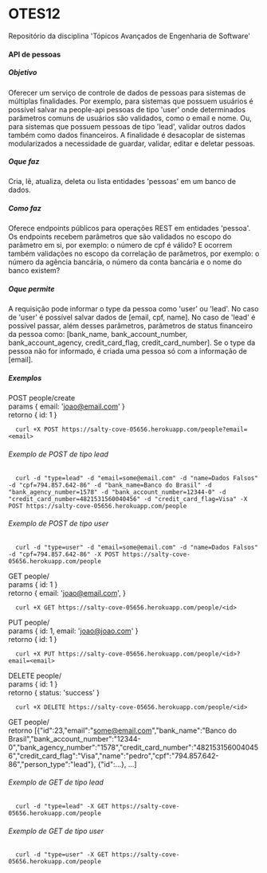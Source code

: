 # OTES12
Repositório da disciplina 'Tópicos Avançados de Engenharia de Software'


#### API de pessoas

##### Objetivo
  Oferecer um serviço de controle de dados de pessoas para sistemas de múltiplas finalidades. Por exemplo, para sistemas que possuem usuários é possível salvar na people-api pessoas de tipo 'user' onde determinados parâmetros comuns de usuários são validados, como o email e nome. Ou, para sistemas que possuem pessoas de tipo 'lead', validar outros dados também como dados financeiros. A finalidade é desacoplar de sistemas modularizados a necessidade de guardar, validar, editar e deletar pessoas.

##### Oque faz
  Cria, lê, atualiza, deleta ou lista entidades 'pessoas' em um banco de dados.

##### Como faz
  Oferece endpoints públicos para operações REST em entidades 'pessoa'. Os endpoints recebem parâmetros que são validados no escopo do parâmetro em si, por exemplo: o número de cpf é válido? E ocorrem também validações no escopo da correlação de parâmetros, por exemplo: o número da agência bancária, o número da conta bancária e o nome do banco existem?<br/>

##### Oque permite
  A requisição pode informar o type da pessoa como 'user' ou 'lead'. No caso de 'user' é possível salvar dados de [email, cpf, name]. No caso de 'lead' é possível passar, além desses parâmetros, parâmetros de status financeiro da pessoa como: [bank_name, bank_account_number, bank_account_agency, credit_card_flag, credit_card_number]. Se o type da pessoa não for informado, é criada uma pessoa só com a informação de [email].

##### Exemplos

POST people/create<br/>
  params
    {
      email: 'joao@email.com'
    }<br/>
  retorno
    {
      id: 1
    }<br/>

```
  curl +X POST https://salty-cove-05656.herokuapp.com/people?email=<email>
```


###### Exemplo de POST de tipo lead
```
  curl -d "type=lead" -d "email=some@email.com" -d "name=Dados Falsos" -d "cpf=794.857.642-86" -d "bank_name=Banco do Brasil" -d "bank_agency_number=1578" -d "bank_account_number=12344-0" -d "credit_card_number=4821531560040456" -d "credit_card_flag=Visa" -X POST https://salty-cove-05656.herokuapp.com/people
```

###### Exemplo de POST de tipo user
```
  curl -d "type=user" -d "email=some@email.com" -d "name=Dados Falsos" -d "cpf=794.857.642-86" -X POST https://salty-cove-05656.herokuapp.com/people
```

GET people/<id><br/>
  params
    {
      id: 1
    }<br/>
  retorno
    {
      email: 'joao@email.com',
    }<br/>

```
  curl +X GET https://salty-cove-05656.herokuapp.com/people/<id>
```

PUT people/<id><br/>
  params
    {
      id: 1,
      email: 'joao@joao.com'
    }<br/>
  retorno
    {
      id: 1
    }<br/>

```
  curl +X PUT https://salty-cove-05656.herokuapp.com/people/<id>?email=<email>
```

DELETE people/<id><br/>
  params
    {
      id: 1
    }<br/>
  retorno
    {
      status: 'success'
    }<br/>

```
  curl +X DELETE https://salty-cove-05656.herokuapp.com/people/<id>
```

GET people/<br/>
  retorno
  [{"id":23,"email":"some@email.com","bank_name":"Banco do Brasil","bank_account_number":"12344-0","bank_agency_number":"1578","credit_card_number":"4821531560040456","credit_card_flag":"Visa","name":"pedro","cpf":"794.857.642-86","person_type":"lead"}, {"id":...}, ...]<br/>

###### Exemplo de GET de tipo lead
```
  curl -d "type=lead" -X GET https://salty-cove-05656.herokuapp.com/people
```

###### Exemplo de GET de tipo user
```
  curl -d "type=user" -X GET https://salty-cove-05656.herokuapp.com/people
```
